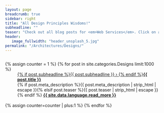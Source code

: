 ```yaml
---
layout: page
breadcrumb: true
sidebar: right
title: "All Design Principles Wisdoms!"
subheadline: ""
teaser: "Check out all blog posts for <em>Web Services</em>. Click on a headline to read the teaser."
header:
   image_fullwidth: "header_unsplash_5.jpg"
permalink: "/Architectures/Designs/"
---
```

<div id="blog-index" class="row">
	<div class="small-12 columns t30">
		<dl class="accordion" data-accordion>
			{% assign counter = 1 %}
			{% for post in site.categories.Designs limit:1000 %}
			<dd class="accordion-navigation">
			<a href="#panel{{ counter }}"><span class="iconfont"></span> {% if post.subheadline %}{{ post.subheadline }} › {% endif %}<strong>{{ post.title }}</strong></a>
				<div id="panel{{ counter }}" class="content">
					{% if post.meta_description %}{{ post.meta_description | strip_html | escape }}{% elsif post.teaser %}{{ post.teaser | strip_html | escape }}{% endif %}
					<a href="{{ site.url }}{{ site.baseurl }}{{ post.url }}" title="Read {{ post.title | escape_once }}"><strong>{{ site.data.language.read_more }}</strong></a><br><br>
				</div>
			</dd>
			{% assign counter=counter | plus:1 %}
			{% endfor %}
		</dl>
	</div><!-- /.small-12.columns -->
</div><!-- /.row -->
